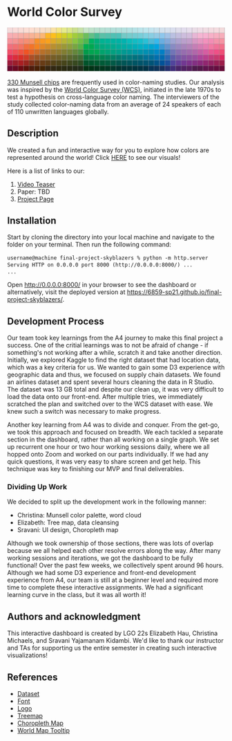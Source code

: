 # World Color Survey

![alt text](https://github.com/6859-sp21/final-project-skyblazers/blob/main/images/munsell_chips.png)

[330 Munsell chips](https://www.researchgate.net/figure/The-330-Munsell-chips-used-as-materials-in-most-color-naming-studies_fig1_327204381) are frequently used in color-naming studies. Our analysis was inspired by the [World Color Survey (WCS)](http://www1.icsi.berkeley.edu/wcs/), initiated in the late 1970s to test a hypothesis on cross-language color naming. The interviewers of the study collected color-naming data from an average of 24 speakers of each of 110 unwritten languages globally.

## Description

We created a fun and interactive way for you to explore how colors are represented around the world! Click [HERE](https://6859-sp21.github.io/final-project-skyblazers/) to see our visuals! 

Here is a list of links to our:
1. [Video Teaser](https://drive.google.com/file/d/13DZAPFANdUmeY6h7PiHlcA2FpUloDjQJ/view?usp=sharing)
2. Paper: TBD
3. [Project Page](https://6859-sp21.github.io/final-project-skyblazers/)

## Installation

Start by cloning the directory into your local machine and navigate to the folder on your terminal. Then run the following command:

```
username@machine final-project-skyblazers % python -m http.server
Serving HTTP on 0.0.0.0 port 8000 (http://0.0.0.0:8000/) ...
...
```

Open http://0.0.0.0:8000/ in your browser to see the dashboard or alternatively, visit the deployed version at https://6859-sp21.github.io/final-project-skyblazers/.

## Development Process

Our team took key learnings from the A4 journey to make this final project a success. One of the critial learnings was to not be afraid of change - if something's not working after a while, scratch it and take another direction. Initially, we explored Kaggle to find the right dataset that had location data, which was a key criteria for us. We wanted to gain some D3 experience with geographic data and thus, we focused on supply chain datasets. We found an airlines dataset and spent several hours cleaning the data in R Studio. The dataset was 13 GB total and despite our clean up, it was very difficult to load the data onto our front-end. After multiple tries, we immediately scratched the plan and switched over to the WCS dataset with ease. We knew such a switch was necessary to make progress. 

Another key learning from A4 was to divide and conquer. From the get-go, we took this approach and focused on breadth. We each tackled a separate section in the dashboard, rather than all working on a single graph. We set up recurrent one hour or two hour working sessions daily, where we all hopped onto Zoom and worked on our parts individually. If we had any quick questions, it was very easy to share screen and get help. This technique was key to finishing our MVP and final deliverables.

### Dividing Up Work

We decided to split up the development work in the following manner:

- Christina: Munsell color palette, word cloud
- Elizabeth: Tree map, data cleansing
- Sravani: UI design, Choropleth map

Although we took ownership of those sections, there was lots of overlap because we all helped each other resolve errors along the way. After many working sessions and iterations, we got the dashboard to be fully functional! Over the past few weeks, we collectively spent around 96 hours. Although we had some D3 experience and front-end development experience from A4, our team is still at a beginner level and required more time to complete these interactive assignments. We had a significant learning curve in the class, but it was all worth it!

## Authors and acknowledgment

This interactive dashboard is created by LGO 22s Elizabeth Hau, Christina Michaels, and Sravani Yajamanam Kidambi. We'd like to thank our instructor and TAs for supporting us the entire semester in creating such interactive visualizations! 

## References

- [Dataset](https://www.kaggle.com/jboysen/color-survey?select=dict.txt)
- [Font](https://www.cufonfonts.com/font/twentieth-century)
- [Logo](https://www.jing.fm/iclipt/xbioo/)
- [Treemap](http://bl.ocks.org/guglielmo/16d880a6615da7f502116220cb551498)
- [Choropleth Map](https://www.d3-graph-gallery.com/graph/choropleth_hover_effect.html)
- [World Map Tooltip](https://blockbuilder.org/abrahamdu/50147e692857054c2bf88c443946e8a5)
